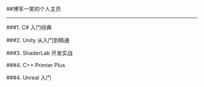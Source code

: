 ##博军一笑的个人主页


---


###1. C# 入门经典

###2. Unity 从入门到精通

###3. ShaderLab 开发实战

###4. C++ Primier Plus

###4. Unreal 入门

